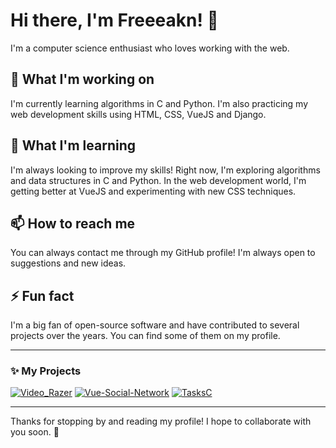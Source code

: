 # Hi there, I'm Freeeakn! 👋

I'm a computer science enthusiast who loves working with the web.

## 🔭 What I'm working on

I'm currently learning algorithms in C and Python. I'm also practicing my web development skills using HTML, CSS, VueJS and Django.

## 🌱 What I'm learning

I'm always looking to improve my skills! Right now, I'm exploring algorithms and data structures in C and Python. In the web development world, I'm getting better at VueJS and experimenting with new CSS techniques.

## 📫 How to reach me

You can always contact me through my GitHub profile! I'm always open to suggestions and new ideas.

## ⚡ Fun fact

I'm a big fan of open-source software and have contributed to several projects over the years. You can find some of them on my profile.

---


### ✨ My Projects


[![Video_Razer](https://img.shields.io/badge/Video%20Razer-%230072C6.svg?style=flat&logo=python&logoColor=white)](https://github.com/freeeakn/video_raZer.git)
[![Vue-Social-Network](https://img.shields.io/badge/Vue%20Social_Network-%230072C6.svg?style=flat&logo=js&logoColor=white)](https://github.com/freeeakn/Vue-Social-Network)
[![TasksC](https://img.shields.io/badge/Task%20C-%230072C6.svg?style=flat&logo=CPP&logoColor=white)](https://github.com/freeeakn/TasksC.git)


---

Thanks for stopping by and reading my profile! I hope to collaborate with you soon. 🤝
